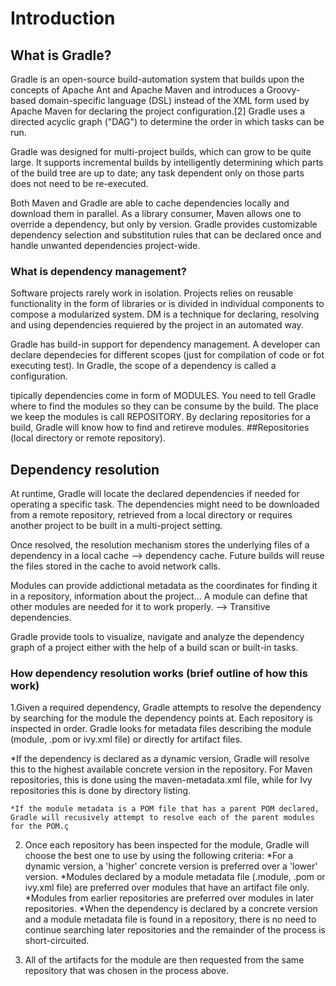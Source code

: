 # **Introduction** 

## What is Gradle?

Gradle is an open-source build-automation system that builds upon the concepts of Apache Ant and Apache Maven and introduces a Groovy-based domain-specific language (DSL) instead of the XML form used by Apache Maven for declaring the project configuration.[2] Gradle uses a directed acyclic graph ("DAG") to determine the order in which tasks can be run.

Gradle was designed for multi-project builds, which can grow to be quite large. It supports incremental builds by intelligently determining which parts of the build tree are up to date; any task dependent only on those parts does not need to be re-executed.

Both Maven and Gradle are able to cache dependencies locally and download them in parallel. As a library consumer, Maven allows one to override a dependency, but only by version. Gradle provides customizable dependency selection and substitution rules that can be declared once and handle unwanted dependencies project-wide.

### What is dependency management?

Software projects rarely work in isolation. Projects relies on reusable functionality in the form of libraries or is divided in individual components to compose a modularized system. DM is a technique for declaring, resolving and using dependencies requiered by the project in an automated way. 

Gradle has build-in support for dependency management. A developer can declare dependecies for different scopes (just for compilation of code or fot executing test). In Gradle, the scope of a dependency is called a configuration.

tipically dependencies come in form of MODULES. You need to tell Gradle where to find the modules so they can be consume by the build. The place we keep the modules is call REPOSITORY. By declaring repositories for a build, Gradle will know how to find and retireve modules. ##Repositories (local directory or remote repository).

## Dependency resolution 

At runtime, Gradle will locate the declared dependencies if needed for operating a specific task. The dependencies might need to be downloaded from a remote repository, retrieved from a local directory or requires another project to be built in a multi-project setting. 

Once resolved, the resolution mechanism stores the underlying files of a dependency in a local cache --> dependency cache. Future builds will reuse the files stored in the cache to avoid network calls. 

Modules can provide addictional metadata as the coordinates for finding it in a repository, information about the project... A module can define that other modules are needed for it to work properly. --> Transitive dependencies. 

Gradle provide tools to visualize, navigate and analyze the dependency graph of a project either with the help of a build scan or built-in tasks.

### How dependency resolution works (brief outline of how this work)

1.Given a required dependency, Gradle attempts to resolve the dependency by searching for the module the dependency points at. Each repository is inspected in order. Gradle looks for metadata files describing the module (module, .pom or ivy.xml file) or directly for artifact files. 

  *If the dependency is declared as a dynamic version, Gradle will resolve this to the highest available concrete version in the repository. For Maven repositories, this is done using the maven-metadata.xml file, while for Ivy repositories this is done by directory listing.
  
    *If the module metadata is a POM file that has a parent POM declared, Gradle will recusively attempt to resolve each of the parent modules for the POM.ç
    
2. Once each repository has been inspected for the module, Gradle will choose the best one to use by using the following criteria: 
  *For a dynamic version, a 'higher' concrete version is preferred over a 'lower' version.
  *Modules declared by a module metadata file (.module, .pom or ivy.xml file) are preferred over modules that have an artifact file only.
  *Modules from earlier repositories are preferred over modules in later repositories.
  *When the dependency is declared by a concrete version and a module metadata file is found in a repository, there is no need to continue searching later repositories and the remainder of the process is short-circuited.

3. All of the artifacts for the module are then requested from the same repository that was chosen in the process above.






